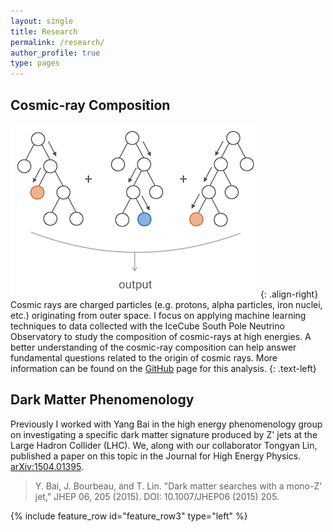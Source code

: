 ```yaml
---
layout: single
title: Research
permalink: /research/
author_profile: true
type: pages
---
```


## Cosmic-ray Composition

![image-left](/assets/images/bdt-small.png){: .align-right} Cosmic rays are charged particles
(e.g. protons, alpha particles, iron nuclei, etc.) originating from outer space. I focus on
 applying machine learning techniques to data collected with the IceCube South Pole Neutrino Observatory to study the composition of cosmic-rays at high energies. A better
  understanding of the cosmic-ray composition can help answer fundamental questions related to the origin of cosmic rays. More information can be found on the [GitHub](https://github.com/jrbourbeau/cr-composition) page for this analysis.
{: .text-left}


## Dark Matter Phenomenology

Previously I worked with Yang Bai in the high energy phenomenology group on investigating a specific dark matter signature produced by Z' jets at the Large Hadron Collider (LHC). We, along with our collaborator Tongyan Lin, published a paper on this topic in the Journal for High Energy Physics. [arXiv:1504.01395](https://arxiv.org/abs/1504.01395).

> Y. Bai, J. Bourbeau, and T. Lin. "Dark matter searches with a mono-Z' jet," JHEP 06, 205 (2015). DOI: 10.1007/JHEP06 (2015) 205.

{% include feature_row id="feature_row3" type="left" %}
